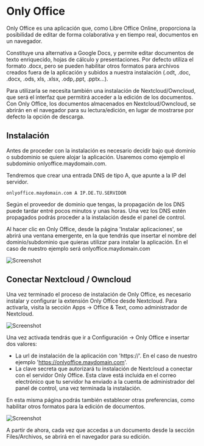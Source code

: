 # Only Office   

Only Office es una aplicación que, como Libre Office Online, proporciona la posibilidad de editar de forma colaborativa y en tiempo real, documentos en un navegador.

Constituye una alternativa a Google Docs, y permite editar documentos de texto enriquecido, hojas de cálculo y presentaciones. Por defecto utiliza el formato .docx, pero se pueden habilitar otros formatos para archivos creados fuera de la aplicación y subidos a nuestra instalación (.odt, .doc, .docx, .ods, xls, .xlsx, .odp,.ppt, .pptx...).  


Para utilizarla se necesita también una instalación de Nextcloud/Owncloud, que será el interfaz que permitirá acceder a la edición de los documentos.  
Con Only Office, los documentos almacenados en Nextcloud/Owncloud, se abrirán en el navegador para su lectura/edición, en lugar de mostrarse por defecto la opción de descarga.  


## Instalación  

Antes de proceder con la instalación es necesario decidir bajo qué dominio o subdominio se quiere alojar la aplicación. Usaremos como ejemplo el subdominio onlyoffice.maydomain.com.  

Tendremos que crear una entrada DNS de tipo A, que apunte a la IP del servidor.

 `onlyoffice.maydomain.com A IP.DE.TU.SERVIDOR`  

Según el proveedor de dominio que tengas, la propagación de los DNS puede tardar entré pocos minutos y unas horas. Una vez los DNS estén propagados podrás proceder a la instalación desde el panel de control.  

Al hacer clic en Only Office, desde la página 'Instalar aplicaciones', se abrirá una ventana emergente, en la que tendrás que insertar el nombre del dominio/subdominio que quieras utilizar para instalar la aplicación. En el caso de nuestro ejemplo será onlyoffice.maydomain.com

![Screenshot](img/onlyoffice/install-oo.png)


## Conectar Nextcloud / Owncloud

Una vez terminado el proceso de instalación de Only Office, es necesario instalar y configurar la extensión Only Office desde Nextcloud. Para activarla, visita la sección Apps -> Office & Text, como administrador de Nextcloud.

![Screenshot](img/onlyoffice/install-oo-nc.png)

Una  vez activada tendrás que ir a Configuración -> Only Office e insertar dos valores:

- La url de instalación de la aplicación con 'https://'. En el caso de nuestro ejemplo 'https://onlyoffice.maydomain.com'.  
- La clave secreta que autorizará tu instalación de Nextcloud a conectar con el servidor Only Office. Esta clave está incluida en el correo electrónico que tu servidor ha enviado a la cuenta de administrador del panel de control, una vez terminada la instalación.


En esta misma página podrás también establecer otras preferencias, como habilitar otros formatos para la edición de documentos.

![Screenshot](img/onlyoffice/onlyoffice-configure.png)

A partir de ahora, cada vez que accedas a un documento desde la sección Files/Archivos, se abrirá en el navegador para su edición.

